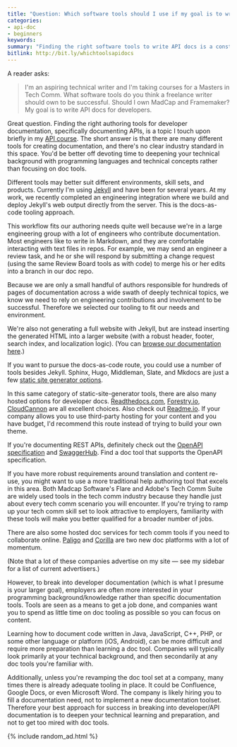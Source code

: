 ```yaml
---
title: "Question: Which software tools should I use if my goal is to write API docs?"
categories:
- api-doc
- beginners
keywords:
summary: "Finding the right software tools to write API docs is a constant and difficult challenge given the wide variety of tooling and environments in the developer doc space. However, if your goal is to break into developer documentation (rather than specifically reworking your company's documentation tools), you would be better off deepening your technical background with programming languages rather than focusing on doc tools."
bitlink: http://bit.ly/whichtoolsapidocs
---
```


A reader asks:

> I'm an aspiring technical writer and I'm taking courses for a Masters in Tech Comm. What software tools do you think a freelance writer should own to be successful.  Should I own MadCap and Framemaker? My goal is to write API docs for developers.

Great question. Finding the right authoring tools for developer documentation, specifically documenting APIs, is a topic I touch upon briefly in my [API course](https://idratherbewriting.com/learnapidoc/pubapis_overview.html). The short answer is that there are many different tools for creating documentation, and there's no clear industry standard in this space. You'd be better off devoting time to deepening your technical background with programming languages and technical concepts rather than focusing on doc tools.

Different tools may better suit different environments, skill sets, and products. Currently I'm using [Jekyll](http://jekyllrb.com/) and have been for several years. At my work, we recently completed an engineering integration where we build and deploy Jekyll's web output directly from the server. This is the docs-as-code tooling approach.

This workflow fits our authoring needs quite well because we're in a large engineering group with a lot of engineers who contribute documentation. Most engineers like to write in Markdown, and they are comfortable interacting with text files in repos. For example, we may send an engineer a review task, and he or she will respond by submitting a change request (using the same Review Board tools as with code) to merge his or her edits into a branch in our doc repo.

Because we are only a small handful of authors responsible for hundreds of pages of documentation across a wide swath of deeply technical topics, we know we need to rely on engineering contributions and involvement to be successful. Therefore we selected our tooling to fit our needs and environment.

We're also not generating a full website with Jekyll, but are instead inserting the generated HTML into a larger website (with a robust header, footer, search index, and localization logic). (You can [browse our documentation here](https://developer.amazon.com/documentation).)

If you want to pursue the docs-as-code route, you could use a number of tools besides Jekyll. Sphinx, Hugo, Middleman, Slate, and Mkdocs are just a few [static site generator options](https://www.staticgen.com/).

In this same category of static-site-generator tools, there are also many hosted options for developer docs. [Readthedocs.com](https://readthedocs.com/), [Forestry.io](https://forestry.io/), [CloudCannon](https://cloudcannon.com/) are all excellent choices. Also check out [Readme.io](http://readme.io/). If your company allows you to use third-party hosting for your content and you have budget, I'd recommend this route instead of trying to build your own theme.

If you're documenting REST APIs, definitely check out the [OpenAPI specification](https://idratherbewriting.com/learnapidoc/pubapis_swagger_intro.html) and [SwaggerHub](https://idratherbewriting.com/learnapidoc/pubapis_swaggerhub_smartbear.html). Find a doc tool that supports the OpenAPI specification.

If you have more robust requirements around translation and content re-use, you might want to use a more traditional help authoring tool that excels in this area. Both Madcap Software's Flare and Adobe's Tech Comm Suite are widely used tools in the tech comm industry because they handle just about every tech comm scenario you will encounter. If you're trying to ramp up your tech comm skill set to look attractive to employers, familiarity with these tools will make you better qualified for a broader number of jobs.

There are also some hosted doc services for tech comm tools if you need to collaborate online. [Paligo](https://paligo.net/) and [Corilla](https://corilla.com/) are two new doc platforms with a lot of momentum.

(Note that a lot of these companies advertise on my site &mdash; see my sidebar for a list of current advertisers.)

However, to break into developer documentation (which is what I presume is your larger goal), employers are often more interested in your programming background/knowledge rather than specific documentation tools. Tools are seen as a means to get a job done, and companies want you to spend as little time on doc tooling as possible so you can focus on content.

Learning how to document code written in Java, JavaScript, C++, PHP, or some other language or platform (iOS, Android), can be more difficult and require more preparation than learning a doc tool. Companies will typically look primarily at your technical background, and then secondarily at any doc tools you're familiar with.

Additionally, unless you're revamping the doc tool set at a company, many times there is already adequate tooling in place. It could be Confluence, Google Docs, or even Microsoft Word. The company is likely hiring you to fill a documentation need, not to implement a new documentation toolset. Therefore your best approach for success in breaking into developer/API documentation is to deepen your technical learning and preparation, and not to get too mired with doc tools.

{% include random_ad.html %}

